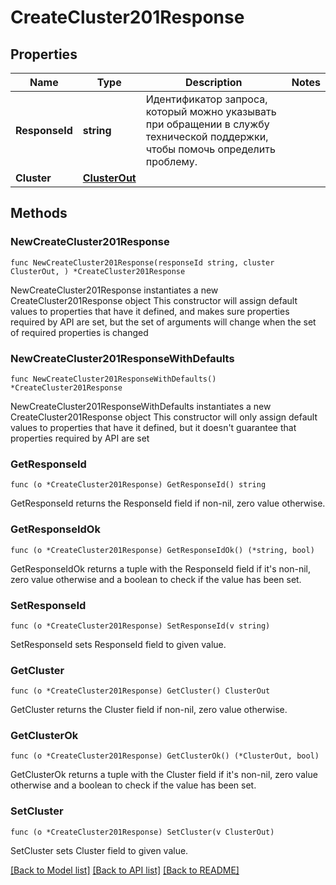 # CreateCluster201Response

## Properties

Name | Type | Description | Notes
------------ | ------------- | ------------- | -------------
**ResponseId** | **string** | Идентификатор запроса, который можно указывать при обращении в службу технической поддержки, чтобы помочь определить проблему. | 
**Cluster** | [**ClusterOut**](ClusterOut.md) |  | 

## Methods

### NewCreateCluster201Response

`func NewCreateCluster201Response(responseId string, cluster ClusterOut, ) *CreateCluster201Response`

NewCreateCluster201Response instantiates a new CreateCluster201Response object
This constructor will assign default values to properties that have it defined,
and makes sure properties required by API are set, but the set of arguments
will change when the set of required properties is changed

### NewCreateCluster201ResponseWithDefaults

`func NewCreateCluster201ResponseWithDefaults() *CreateCluster201Response`

NewCreateCluster201ResponseWithDefaults instantiates a new CreateCluster201Response object
This constructor will only assign default values to properties that have it defined,
but it doesn't guarantee that properties required by API are set

### GetResponseId

`func (o *CreateCluster201Response) GetResponseId() string`

GetResponseId returns the ResponseId field if non-nil, zero value otherwise.

### GetResponseIdOk

`func (o *CreateCluster201Response) GetResponseIdOk() (*string, bool)`

GetResponseIdOk returns a tuple with the ResponseId field if it's non-nil, zero value otherwise
and a boolean to check if the value has been set.

### SetResponseId

`func (o *CreateCluster201Response) SetResponseId(v string)`

SetResponseId sets ResponseId field to given value.


### GetCluster

`func (o *CreateCluster201Response) GetCluster() ClusterOut`

GetCluster returns the Cluster field if non-nil, zero value otherwise.

### GetClusterOk

`func (o *CreateCluster201Response) GetClusterOk() (*ClusterOut, bool)`

GetClusterOk returns a tuple with the Cluster field if it's non-nil, zero value otherwise
and a boolean to check if the value has been set.

### SetCluster

`func (o *CreateCluster201Response) SetCluster(v ClusterOut)`

SetCluster sets Cluster field to given value.



[[Back to Model list]](../README.md#documentation-for-models) [[Back to API list]](../README.md#documentation-for-api-endpoints) [[Back to README]](../README.md)


